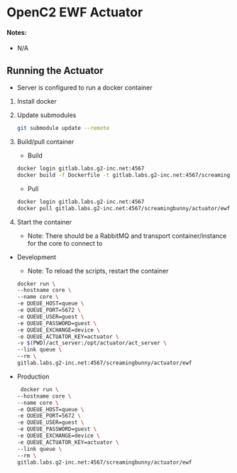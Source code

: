 # OpenC2 EWF Actuator

#### Notes:
- N/A


## Running the Actuator
- Server is configured to run a docker container

1. Install docker

2. Update submodules
    
    ```bash
    git submodule update --remote
    ```

3. Build/pull container
    - Build
    
    ```bash
    docker login gitlab.labs.g2-inc.net:4567
    docker build -f Dockerfile -t gitlab.labs.g2-inc.net:4567/screamingbunny/actuator/ewf .
    ```
    
    - Pull
    
    ```bash
    docker login gitlab.labs.g2-inc.net:4567
    docker pull gitlab.labs.g2-inc.net:4567/screamingbunny/actuator/ewf
    ```

4. Start the container
    - Note: There should be a RabbitMQ and transport container/instance for the core to connect to

- Development
    - Note: To reload the scripts, restart the container
    
     ```bash
    docker run \
	--hostname core \
	--name core \
    -e QUEUE_HOST=queue \
    -e QUEUE_PORT=5672 \
    -e QUEUE_USER=guest \
    -e QUEUE_PASSWORD=guest \
    -e QUEUE_EXCHANGE=device \
    -e QUEUE_ACTUATOR_KEY=actuator \
    -v $(PWD)/act_server:/opt/actuator/act_server \
	--link queue \
	--rm \
    gitlab.labs.g2-inc.net:4567/screamingbunny/actuator/ewf
	```
    
- Production
    
    ```bash
     docker run \
	--hostname core \
	--name core \
    -e QUEUE_HOST=queue \
    -e QUEUE_PORT=5672 \
    -e QUEUE_USER=guest \
    -e QUEUE_PASSWORD=guest \
    -e QUEUE_EXCHANGE=device \
    -e QUEUE_ACTUATOR_KEY=actuator \
	--link queue \
	--rm \
    gitlab.labs.g2-inc.net:4567/screamingbunny/actuator/ewf
	```
